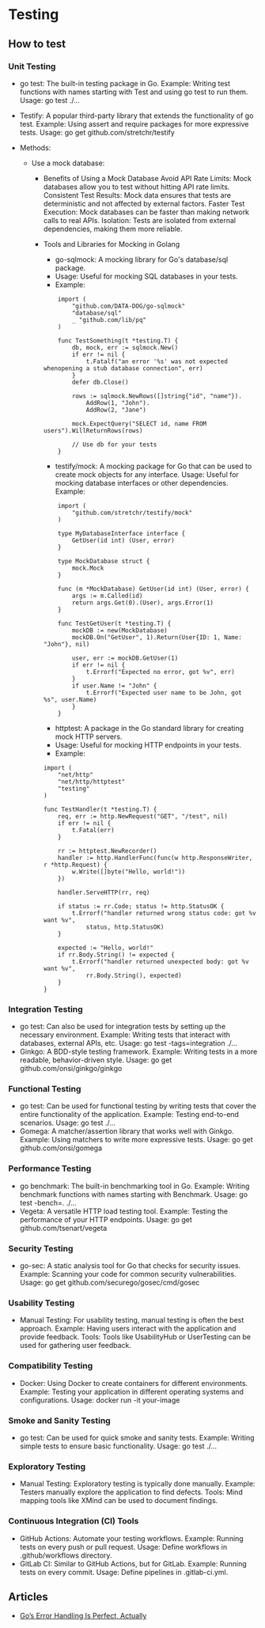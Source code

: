 # Testing

## How to test

### Unit Testing
- go test: The built-in testing package in Go.
    Example: Writing test functions with names starting with Test and using go
    test to run them.
    Usage: go test ./...
- Testify: A popular third-party library that extends the functionality of go
test.
    Example: Using assert and require packages for more expressive tests.
    Usage: go get github.com/stretchr/testify

-  Methods:
    - Use a mock database:
        - Benefits of Using a Mock Database
            Avoid API Rate Limits: Mock databases allow you to test without
            hitting API rate limits.
            Consistent Test Results: Mock data ensures that tests are deterministic
            and not affected by external factors.
            Faster Test Execution: Mock databases can be faster than making
            network calls to real APIs.
            Isolation: Tests are isolated from external dependencies, making
            them more reliable.

        - Tools and Libraries for Mocking in Golang
            - go-sqlmock: A mocking library for Go's database/sql package.
            - Usage: Useful for mocking SQL databases in your tests.
            - Example: 
            ```
                import (
                    "github.com/DATA-DOG/go-sqlmock"
                    "database/sql"
                    _ "github.com/lib/pq"
                )

                func TestSomething(t *testing.T) {
                    db, mock, err := sqlmock.New()
                    if err != nil {
                        t.Fatalf("an error '%s' was not expected whenopening a stub database connection", err)
                    }
                    defer db.Close()

                    rows := sqlmock.NewRows([]string{"id", "name"}).
                        AddRow(1, "John").
                        AddRow(2, "Jane")

                    mock.ExpectQuery("SELECT id, name FROM users").WillReturnRows(rows)

                    // Use db for your tests
                }
            ```

            - testify/mock: A mocking package for Go that can be used to create
            mock objects for any interface.
            Usage: Useful for mocking database interfaces or other dependencies.
            Example:
            ```
                import (
                    "github.com/stretchr/testify/mock"
                )

                type MyDatabaseInterface interface {
                    GetUser(id int) (User, error)
                }

                type MockDatabase struct {
                    mock.Mock
                }

                func (m *MockDatabase) GetUser(id int) (User, error) {
                    args := m.Called(id)
                    return args.Get(0).(User), args.Error(1)
                }

                func TestGetUser(t *testing.T) {
                    mockDB := new(MockDatabase)
                    mockDB.On("GetUser", 1).Return(User{ID: 1, Name: "John"}, nil)

                    user, err := mockDB.GetUser(1)
                    if err != nil {
                        t.Errorf("Expected no error, got %v", err)
                    }
                    if user.Name != "John" {
                        t.Errorf("Expected user name to be John, got %s", user.Name)
                    }
                }
            ```

            - httptest: A package in the Go standard library for creating
            mock HTTP servers.
            - Usage: Useful for mocking HTTP endpoints in your tests.
            - Example:
            ```
            import (
                "net/http"
                "net/http/httptest"
                "testing"
            )

            func TestHandler(t *testing.T) {
                req, err := http.NewRequest("GET", "/test", nil)
                if err != nil {
                    t.Fatal(err)
                }

                rr := httptest.NewRecorder()
                handler := http.HandlerFunc(func(w http.ResponseWriter, r *http.Request) {
                    w.Write([]byte("Hello, world!"))
                })

                handler.ServeHTTP(rr, req)

                if status := rr.Code; status != http.StatusOK {
                    t.Errorf("handler returned wrong status code: got %v want %v",
                        status, http.StatusOK)
                }

                expected := "Hello, world!"
                if rr.Body.String() != expected {
                    t.Errorf("handler returned unexpected body: got %v want %v",
                        rr.Body.String(), expected)
                }
            }
            ```

### Integration Testing
- go test: Can also be used for integration tests by setting up the necessary
environment.
    Example: Writing tests that interact with databases, external APIs, etc.
    Usage: go test -tags=integration ./...
- Ginkgo: A BDD-style testing framework.
    Example: Writing tests in a more readable, behavior-driven style.
    Usage: go get github.com/onsi/ginkgo/ginkgo
### Functional Testing
- go test: Can be used for functional testing by writing tests that cover
the entire functionality of the application.
    Example: Testing end-to-end scenarios.
    Usage: go test ./...
- Gomega: A matcher/assertion library that works well with Ginkgo.
    Example: Using matchers to write more expressive tests.
    Usage: go get github.com/onsi/gomega
### Performance Testing
- go benchmark: The built-in benchmarking tool in Go.
    Example: Writing benchmark functions with names starting with Benchmark.
    Usage: go test -bench=. ./...
- Vegeta: A versatile HTTP load testing tool.
    Example: Testing the performance of your HTTP endpoints.
    Usage: go get github.com/tsenart/vegeta
### Security Testing
- go-sec: A static analysis tool for Go that checks for security issues.
    Example: Scanning your code for common security vulnerabilities.
    Usage: go get github.com/securego/gosec/cmd/gosec
### Usability Testing
- Manual Testing: For usability testing, manual testing is often the best
approach.
    Example: Having users interact with the application and provide feedback.
    Tools: Tools like UsabilityHub or UserTesting can be used for gathering
    user feedback.
### Compatibility Testing
- Docker: Using Docker to create containers for different environments.
    Example: Testing your application in different operating systems and configurations.
    Usage: docker run -it your-image
### Smoke and Sanity Testing
- go test: Can be used for quick smoke and sanity tests.
    Example: Writing simple tests to ensure basic functionality.
    Usage: go test ./...
### Exploratory Testing
- Manual Testing: Exploratory testing is typically done manually.
    Example: Testers manually explore the application to find defects.
    Tools: Mind mapping tools like XMind can be used to document findings.
### Continuous Integration (CI) Tools
- GitHub Actions: Automate your testing workflows.
    Example: Running tests on every push or pull request.
    Usage: Define workflows in .github/workflows directory.
- GitLab CI: Similar to GitHub Actions, but for GitLab.
    Example: Running tests on every commit.
    Usage: Define pipelines in .gitlab-ci.yml.

## Articles

- [Go’s Error Handling Is Perfect, Actually](https://blog.verygoodsoftwarenotvirus.ru/posts/errors-in-go/)